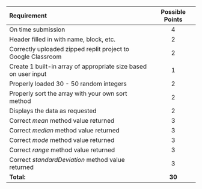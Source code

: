 
| Requirement | Possible Points |
| :---        |    :----:   | 
| On time submission | 4 | 
| Header filled in with name, block, etc. | 2 |
| Correctly uploaded zipped replit project to Google Classroom | 2 |
| Create 1 built-in array of appropriate size based on user input | 1 |
| Properly loaded 30 - 50 random integers | 2 |
| Properly sort the array with your own sort method | 2 |
| Displays the data as requested | 2 |
| Correct *mean* method value returned | 3 |
| Correct *median* method value returned | 3 |
| Correct *mode* method value returned | 3 |
| Correct *range* method value returned | 3 |
| Correct *standardDeviation* method value returned | 3 |
| **Total:** | **30** |

